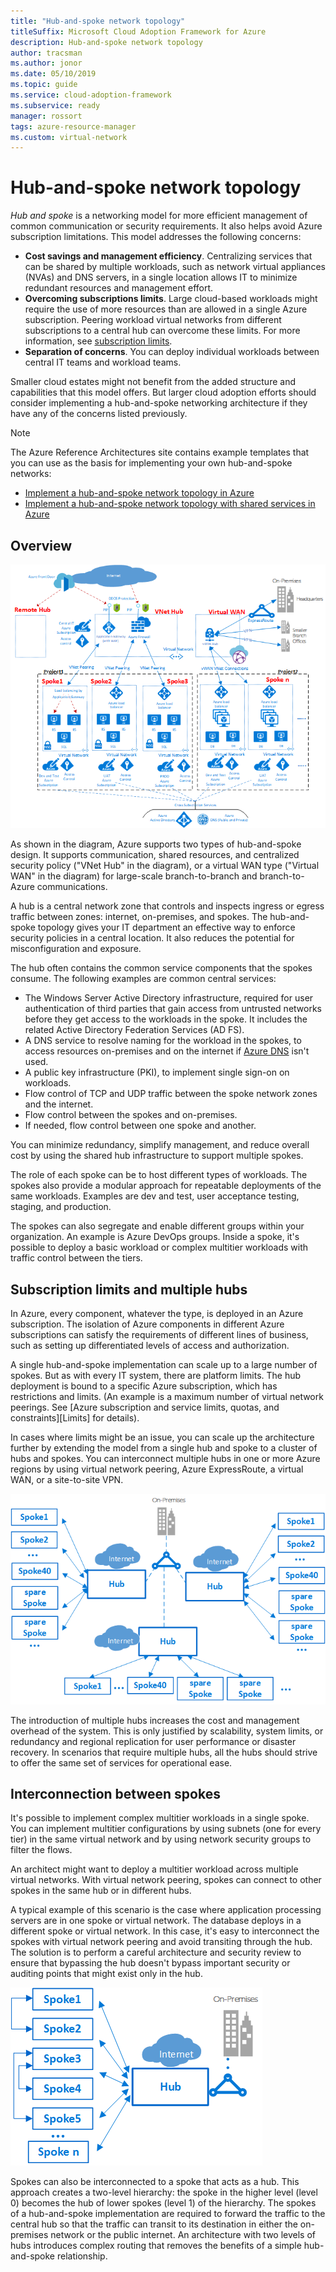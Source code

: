 ```yaml
---
title: "Hub-and-spoke network topology"
titleSuffix: Microsoft Cloud Adoption Framework for Azure
description: Hub-and-spoke network topology
author: tracsman
ms.author: jonor
ms.date: 05/10/2019
ms.topic: guide
ms.service: cloud-adoption-framework
ms.subservice: ready
manager: rossort
tags: azure-resource-manager
ms.custom: virtual-network
---
```


# Hub-and-spoke network topology

*Hub and spoke* is a networking model for more efficient management of common communication or security requirements. It also helps avoid Azure subscription limitations. This model addresses the following concerns:

- **Cost savings and management efficiency**. Centralizing services that can be shared by multiple workloads, such as network virtual appliances (NVAs) and DNS servers, in a single location allows IT to minimize redundant resources and management effort.
- **Overcoming subscriptions limits**. Large cloud-based workloads might require the use of more resources than are allowed in a single Azure subscription. Peering workload virtual networks from different subscriptions to a central hub can overcome these limits. For more information, see [subscription limits](https://docs.microsoft.com/azure/azure-subscription-service-limits).
- **Separation of concerns**. You can deploy individual workloads between central IT teams and workload teams.

Smaller cloud estates might not benefit from the added structure and capabilities that this model offers. But larger cloud adoption efforts should consider implementing a hub-and-spoke networking architecture if they have any of the concerns listed previously.

> [!NOTE]
> The Azure Reference Architectures site contains example templates that you can use as the basis for implementing your own hub-and-spoke networks:
>
> - [Implement a hub-and-spoke network topology in Azure](https://docs.microsoft.com/azure/architecture/reference-architectures/hybrid-networking/hub-spoke)
> - [Implement a hub-and-spoke network topology with shared services in Azure](https://docs.microsoft.com/azure/architecture/reference-architectures/hybrid-networking/shared-services)

## Overview

![Examples of a hub-and-spoke network topology][1]

As shown in the diagram, Azure supports two types of hub-and-spoke design. It supports communication, shared resources, and centralized security policy ("VNet Hub" in the diagram), or a virtual WAN type ("Virtual WAN" in the diagram) for large-scale branch-to-branch and branch-to-Azure communications.

A hub is a central network zone that controls and inspects ingress or egress traffic between zones: internet, on-premises, and spokes. The hub-and-spoke topology gives your IT department an effective way to enforce security policies in a central location. It also reduces the potential for misconfiguration and exposure.

The hub often contains the common service components that the spokes consume. The following examples are common central services:

- The Windows Server Active Directory infrastructure, required for user authentication of third parties that gain access from untrusted networks before they get access to the workloads in the spoke. It includes the related Active Directory Federation Services (AD FS).
- A DNS service to resolve naming for the workload in the spokes, to access resources on-premises and on the internet if [Azure DNS](https://docs.microsoft.com/azure/dns/dns-overview) isn't used.
- A public key infrastructure (PKI), to implement single sign-on on workloads.
- Flow control of TCP and UDP traffic between the spoke network zones and the internet.
- Flow control between the spokes and on-premises.
- If needed, flow control between one spoke and another.

You can minimize redundancy, simplify management, and reduce overall cost by using the shared hub infrastructure to support multiple spokes.

The role of each spoke can be to host different types of workloads. The spokes also provide a modular approach for repeatable deployments of the same workloads. Examples are dev and test, user acceptance testing, staging, and production.

The spokes can also segregate and enable different groups within your organization. An example is Azure DevOps groups. Inside a spoke, it's possible to deploy a basic workload or complex multitier workloads with traffic control between the tiers.

## Subscription limits and multiple hubs

In Azure, every component, whatever the type, is deployed in an Azure subscription. The isolation of Azure components in different Azure subscriptions can satisfy the requirements of different lines of business, such as setting up differentiated levels of access and authorization.

A single hub-and-spoke implementation can scale up to a large number of spokes. But as with every IT system, there are platform limits. The hub deployment is bound to a specific Azure subscription, which has restrictions and limits. (An example is a maximum number of virtual network peerings. See [Azure subscription and service limits, quotas, and constraints][Limits] for details).

In cases where limits might be an issue, you can scale up the architecture further by extending the model from a single hub and spoke to a cluster of hubs and spokes. You can interconnect multiple hubs in one or more Azure regions by using virtual network peering, Azure ExpressRoute, a virtual WAN, or a site-to-site VPN.

![Cluster of hubs and spokes][2]

The introduction of multiple hubs increases the cost and management overhead of the system. This is only justified by scalability, system limits, or redundancy and regional replication for user performance or disaster recovery. In scenarios that require multiple hubs, all the hubs should strive to offer the same set of services for operational ease.

## Interconnection between spokes

It's possible to implement complex multitier workloads in a single spoke. You can implement multitier configurations by using subnets (one for every tier) in the same virtual network and by using network security groups to filter the flows.

An architect might want to deploy a multitier workload across multiple virtual networks. With virtual network peering, spokes can connect to other spokes in the same hub or in different hubs.

A typical example of this scenario is the case where application processing servers are in one spoke or virtual network. The database deploys in a different spoke or virtual network. In this case, it's easy to interconnect the spokes with virtual network peering and avoid transiting through the hub. The solution is to perform a careful architecture and security review to ensure that bypassing the hub doesn't bypass important security or auditing points that might exist only in the hub.

![Spokes connecting to each other and a hub][3]

Spokes can also be interconnected to a spoke that acts as a hub. This approach creates a two-level hierarchy: the spoke in the higher level (level 0) becomes the hub of lower spokes (level 1) of the hierarchy. The spokes of a hub-and-spoke implementation are required to forward the traffic to the central hub so that the traffic can transit to its destination in either the on-premises network or the public internet. An architecture with two levels of hubs introduces complex routing that removes the benefits of a simple hub-and-spoke relationship.

<!-- images -->

[0]: ../../_images/azure-best-practices/network-redundant-equipment.png "Examples of component overlap"
[1]: ../../_images/azure-best-practices/network-hub-spoke-high-level.png "High-level example of hub and spoke"
[2]: ../../_images/azure-best-practices/network-hub-spokes-cluster.png "Cluster of hubs and spokes"
[3]: ../../_images/azure-best-practices/network-spoke-to-spoke.png "Spoke-to-spoke"
[4]: ../../_images/azure-best-practices/network-hub-spoke-block-level-diagram.png "Block-level diagram of the hub and spoke"
[5]: ../../_images/azure-best-practices/network-users-groups-subscriptions.png "Users, groups, subscriptions, and projects"
[6]: ../../_images/azure-best-practices/network-infrastructure-high-level.png "High-level infrastructure diagram"
[7]: ../../_images/azure-best-practices/network-high-level-perimeter-networks.png "High-level infrastructure diagram"
[8]: ../../_images/azure-best-practices/network-vnet-peering-perimeter-networks.png "Virtual network peering and perimeter networks"
[9]: ../../_images/azure-best-practices/network-high-level-diagram-monitoring.png "High-level diagram for monitoring"
[10]: ../../_images/azure-best-practices/network-high-level-workloads.png "High-level diagram for workload"

<!-- links -->

[PrivateDNS]: https://docs.microsoft.com/azure/dns/private-dns-overview
[VNetPeering]: https://docs.microsoft.com/azure/virtual-network/virtual-network-peering-overview
[user-defined-routes]: https://docs.microsoft.com/azure/virtual-network/virtual-networks-udr-overview
[RBAC]: https://docs.microsoft.com/azure/role-based-access-control/overview
[azure-ad]: https://docs.microsoft.com/azure/active-directory/active-directory-whatis
[VPN]: https://docs.microsoft.com/azure/vpn-gateway/vpn-gateway-about-vpngateways
[ExR]: https://docs.microsoft.com/azure/expressroute/expressroute-introduction
[ExRD]: https://docs.microsoft.com/azure/expressroute/expressroute-erdirect-about
[vWAN]: https://docs.microsoft.com/azure/virtual-wan/virtual-wan-about
[NVA]: https://docs.microsoft.com/azure/architecture/reference-architectures/dmz/nva-ha
[AzFW]: https://docs.microsoft.com/azure/firewall/overview
[SubMgmt]: ../../reference/azure-scaffold.md
[RGMgmt]: https://docs.microsoft.com/azure/azure-resource-manager/resource-group-overview
[DMZ]: https://docs.microsoft.com/azure/best-practices-network-security
[ALB]: https://docs.microsoft.com/azure/load-balancer/load-balancer-overview
[PIP]: https://docs.microsoft.com/azure/virtual-network/resource-groups-networking#public-ip-address
[AFD]: https://docs.microsoft.com/azure/frontdoor/front-door-overview
[AppGW]: https://docs.microsoft.com/azure/application-gateway/application-gateway-introduction
[WAF]: https://docs.microsoft.com/azure/application-gateway/application-gateway-web-application-firewall-overview
[Monitor]: https://docs.microsoft.com/azure/monitoring-and-diagnostics/
[ActLog]: https://docs.microsoft.com/azure/monitoring-and-diagnostics/monitoring-overview-activity-logs
[DiagLog]: https://docs.microsoft.com/azure/monitoring-and-diagnostics/monitoring-overview-of-diagnostic-logs
[nsg-log]: https://docs.microsoft.com/azure/virtual-network/virtual-network-nsg-manage-log
[OMS]: https://docs.microsoft.com/azure/operations-management-suite/operations-management-suite-overview
[NPM]: https://docs.microsoft.com/azure/log-analytics/log-analytics-network-performance-monitor
[NetWatch]: https://docs.microsoft.com/azure/network-watcher/network-watcher-monitoring-overview
[WebApps]: https://docs.microsoft.com/azure/app-service/
[HDI]: https://docs.microsoft.com/azure/hdinsight/hdinsight-hadoop-introduction
[EventHubs]: https://docs.microsoft.com/azure/event-hubs/event-hubs-what-is-event-hubs
[ServiceBus]: https://docs.microsoft.com/azure/service-bus-messaging/service-bus-messaging-overview
[traffic-manager]: https://docs.microsoft.com/azure/traffic-manager/traffic-manager-overview
